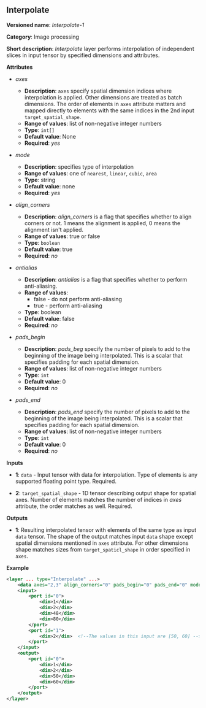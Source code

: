 ## Interpolate <a name="Interpolate"></a>

**Versioned name**: *Interpolate-1*

**Category**: Image processing

**Short description**: *Interpolate* layer performs interpolation of independent slices in input tensor by specified dimensions and attributes.

**Attributes**

* *axes*

  * **Description**: `axes` specify spatial dimension indices where interpolation is applied. Other dimensions are treated as batch dimensions. The order of elements in `axes` attribute matters and mapped directly to elements with the same indices in the 2nd input `target_spatial_shape`.
  * **Range of values**: list of non-negative integer numbers
  * **Type**: `int[]`
  * **Default value**: None
  * **Required**: *yes*

* *mode*

  * **Description**: specifies type of interpolation
  * **Range of values**: one of `nearest`, `linear`, `cubic`, `area`
  * **Type**: string
  * **Default value**: none
  * **Required**: *yes*

* *align_corners*

  * **Description**: *align_corners* is a flag that specifies whether to align corners or not. 1 means the alignment is applied, 0 means the alignment isn't applied.
  * **Range of values**: true or false
  * **Type**: `boolean`
  * **Default value**: true
  * **Required**: *no*

* *antialias*

  * **Description**: *antialias* is a flag that specifies whether to perform anti-aliasing.
  * **Range of values**:
    * false - do not perform anti-aliasing
    * true - perform anti-aliasing
  * **Type**: boolean
  * **Default value**: false
  * **Required**: *no*

* *pads_begin*

  * **Description**: *pads_beg* specify the number of pixels to add to the beginning of the image being interpolated.
This is a scalar that specifies padding for each spatial dimension.
  * **Range of values**: list of non-negative integer numbers
  * **Type**: `int`
  * **Default value**: 0
  * **Required**: *no*

* *pads_end*

  * **Description**: *pads_end* specify the number of pixels to add to the beginning of the image being interpolated.
This is a scalar that specifies padding for each spatial dimension.
  * **Range of values**: list of non-negative integer numbers
  * **Type**: `int`
  * **Default value**: 0
  * **Required**: *no*

**Inputs**

*   **1**: `data` - Input tensor with data for interpolation. Type of elements is any supported floating point type. Required.

*   **2**: `target_spatial_shape` - 1D tensor describing output shape for spatial axes. Number of elements matches the number of indices in *axes* attribute, the order matches as well. Required.

**Outputs**

*   **1**: Resulting interpolated tensor with elements of the same type as input `data` tensor. The shape of the output matches input `data` shape except spatial dimensions mentioned in `axes` attribute. For other dimensions shape matches sizes from `target_spaticl_shape` in order specified in `axes`.

**Example**

```xml
<layer ... type="Interpolate" ...>
    <data axes="2,3" align_corners="0" pads_begin="0" pads_end="0" mode="linear"/>
    <input>
        <port id="0">
            <dim>1</dim>
            <dim>2</dim>
            <dim>48</dim>
            <dim>80</dim>
        </port>
        <port id="1">
            <dim>2</dim>  <!--The values in this input are [50, 60] -->
        </port>
    </input>
    <output>
        <port id="0">
            <dim>1</dim>
            <dim>2</dim>
            <dim>50</dim>
            <dim>60</dim>
        </port>
    </output>
</layer>
```